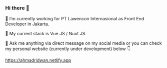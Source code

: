 ### Hi there 👋

🔭 I’m currently working for PT Lawencon Internasional as Front End Developer in Jakarta.

🌱 My current stack is Vue JS / Nuxt JS.

💬 Ask me anything via direct message on my social media or you can check my personal website (currently under development) below 👇

https://ahmadridwan.netlify.app
<!--
**pujakesuma/pujakesuma** is a ✨ _special_ ✨ repository because its `README.md` (this file) appears on your GitHub profile.

Here are some ideas to get you started:


- 👯 I’m looking to collaborate on ...
- 🤔 I’m looking for help with ...
- 💬 Ask me about ...
- 📫 How to reach me: ...
- 😄 Pronouns: ...
- ⚡ Fun fact: ...
-->

